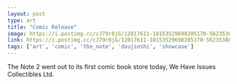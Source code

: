 ```yaml
---
layout: post
type: art
title: "Comic Release"
image: https://i.postimg.cc/cJ79r8jG/12017611-10153529698205170-5623538899108517509-o.jpg
link: https://i.postimg.cc/cJ79r8jG/12017611-10153529698205170-5623538899108517509-o.jpg
tags: ['art', 'comic', 'the_note', 'doujinshi', 'showcase']
---
```

The Note 2 went out to its first comic book store today, We Have Issues Collectibles Ltd.

